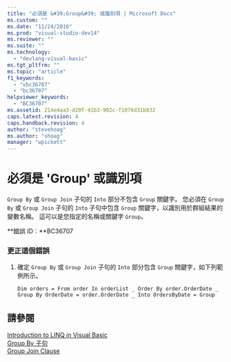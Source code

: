 ```yaml
---
title: "必須是 &#39;Group&#39; 或識別項 | Microsoft Docs"
ms.custom: ""
ms.date: "11/24/2016"
ms.prod: "visual-studio-dev14"
ms.reviewer: ""
ms.suite: ""
ms.technology: 
  - "devlang-visual-basic"
ms.tgt_pltfrm: ""
ms.topic: "article"
f1_keywords: 
  - "vbc36707"
  - "bc36707"
helpviewer_keywords: 
  - "BC36707"
ms.assetid: 214e4aa3-d20f-41b3-902c-f1076d31b832
caps.latest.revision: 4
caps.handback.revision: 4
author: "stevehoag"
ms.author: "shoag"
manager: "wpickett"
---
```

# 必須是 &#39;Group&#39; 或識別項
`Group By` 或 `Group Join` 子句的 `Into` 部分不包含 `Group` 關鍵字。 您必須在 `Group By` 或 `Group Join` 子句的 `Into` 子句中包含 `Group` 關鍵字，以識別用於群組結果的變數名稱。 這可以是您指定的名稱或關鍵字 `Group`。  
  
 **錯誤 ID︰**BC36707  
  
### 更正這個錯誤  
  
1.  確定 `Group By` 或 `Group Join` 子句的 `Into` 部分包含 `Group` 關鍵字，如下列範例所示。  
  
    ```vb#  
    Dim orders = From order In orderList _ Order By order.OrderDate _ Group By OrderDate = order.OrderDate _ Into OrdersByDate = Group  
    ```  
  
## 請參閱  
 [Introduction to LINQ in Visual Basic](../Topic/Introduction%20to%20LINQ%20in%20Visual%20Basic.md)   
 [Group By 子句](../Topic/Group%20By%20Clause%20\(Visual%20Basic\).md)   
 [Group Join Clause](../Topic/Group%20Join%20Clause%20\(Visual%20Basic\).md)